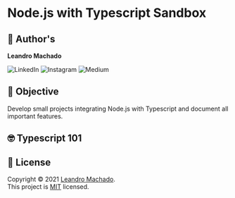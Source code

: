 # Node.js with Typescript Sandbox

## 👤 Author's

**Leandro Machado**

<p>
<img alt="LinkedIn" src="http://img.shields.io/badge/-LinkedIn-0077B5?style=for-the-badge&logo=Linkedin&logoColor=white&link=https://www.linkedin.com/in/leandro-miranda-fahur-machado/" />
<img alt="Instagram" src="http://img.shields.io/badge/-Instagram-E4405F?style=for-the-badge&logo=Instagram&logoColor=white&link=https://www.instagram.com/leandrofahur/" />
<img alt="Medium" src="https://img.shields.io/badge/-Medium-333333?style=for-the-badge&logo=Medium&logoColor=white=https://medium.com/@leandrofahur_" />
</p>

## 🎯 Objective

Develop small projects integrating Node.js with Typescript and document all important features.

## 🤓 Typescript 101

## 📝 License

Copyright © 2021 [Leandro Machado](https://github.com/leandrofahur).<br />
This project is [MIT](LICENSE) licensed.

